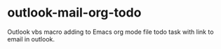 # outlook-mail-org-todo
Outlook vbs macro adding to Emacs org mode file todo task with link to email in outlook.
